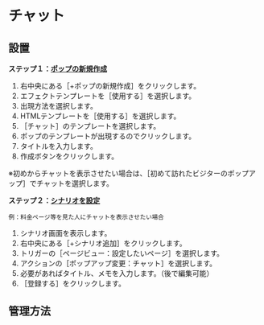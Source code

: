 # チャット
## 設置
**ステップ１：[ポップの新規作成](https://happi.net/function/popup/%e3%83%9d%e3%83%83%e3%83%97%e3%82%92%e6%96%b0%e8%a6%8f%e4%bd%9c%e6%88%90%e3%81%99%e3%82%8b/?preview=true)**
1. 右中央にある［+ポップの新規作成］をクリックします。
2. エフェクトテンプレートを［使用する］を選択します。
3. 出現方法を選択します。
4. HTMLテンプレートを［使用する］を選択します。
5. ［チャット］のテンプレートを選択します。
6. ポップのテンプレートが出現するのでクリックします。
7. タイトルを入力します。
8. 作成ボタンをクリックします。

※初めからチャットを表示させたい場合は、［初めて訪れたビジターのポップアップ］でチャットを選択します。

**ステップ２：[シナリオを設定](https://happi.net/function/scenario/%e3%83%81%e3%83%a3%e3%83%83%e3%83%88%e3%82%92%e8%a1%a8%e7%a4%ba%e3%81%95%e3%81%9b%e3%81%9f%e3%81%84/)**  
```
例：料金ページ等を見た人にチャットを表示させたい場合
```  
1. シナリオ画面を表示します。
2. 右中央にある［+シナリオ追加］をクリックします。
3. トリガーの［ページビュー：設定したいページ］を選択します。
4. アクションの［ポップアップ変更：チャット］を選択します。
5. 必要があればタイトル、メモを入力します。（後で編集可能）
6. ［登録する］をクリックします。  

## 管理方法
